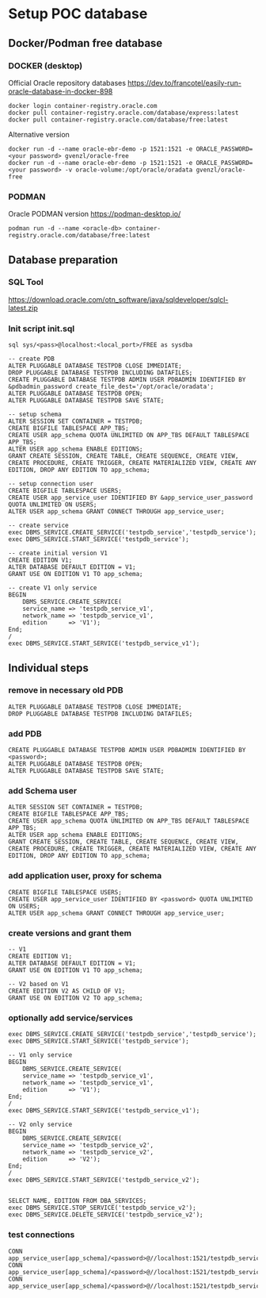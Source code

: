 # Setup POC database

## Docker/Podman free database

### DOCKER (desktop)

Official Oracle repository databases 
https://dev.to/francotel/easily-run-oracle-database-in-docker-898
```
docker login container-registry.oracle.com
docker pull container-registry.oracle.com/database/express:latest
docker pull container-registry.oracle.com/database/free:latest

```

Alternative version
```
docker run -d --name oracle-ebr-demo -p 1521:1521 -e ORACLE_PASSWORD=<your password> gvenzl/oracle-free
docker run -d --name oracle-ebr-demo -p 1521:1521 -e ORACLE_PASSWORD=<your password> -v oracle-volume:/opt/oracle/oradata gvenzl/oracle-free
```

### PODMAN

Oracle PODMAN version https://podman-desktop.io/

```
podman run -d --name <oracle-db> container-registry.oracle.com/database/free:latest
```

## Database preparation

### SQL Tool
https://download.oracle.com/otn_software/java/sqldeveloper/sqlcl-latest.zip

### Init script init.sql
```
sql sys/<pass>@localhost:<local_port>/FREE as sysdba

-- create PDB
ALTER PLUGGABLE DATABASE TESTPDB CLOSE IMMEDIATE;
DROP PLUGGABLE DATABASE TESTPDB INCLUDING DATAFILES;
CREATE PLUGGABLE DATABASE TESTPDB ADMIN USER PDBADMIN IDENTIFIED BY &pdbadmin_password create_file_dest='/opt/oracle/oradata';
ALTER PLUGGABLE DATABASE TESTPDB OPEN;
ALTER PLUGGABLE DATABASE TESTPDB SAVE STATE;

-- setup schema
ALTER SESSION SET CONTAINER = TESTPDB;
CREATE BIGFILE TABLESPACE APP_TBS;
CREATE USER app_schema QUOTA UNLIMITED ON APP_TBS DEFAULT TABLESPACE APP_TBS;
ALTER USER app_schema ENABLE EDITIONS;
GRANT CREATE SESSION, CREATE TABLE, CREATE SEQUENCE, CREATE VIEW, CREATE PROCEDURE, CREATE TRIGGER, CREATE MATERIALIZED VIEW, CREATE ANY EDITION, DROP ANY EDITION TO app_schema;

-- setup connection user
CREATE BIGFILE TABLESPACE USERS;
CREATE USER app_service_user IDENTIFIED BY &app_service_user_password QUOTA UNLIMITED ON USERS;
ALTER USER app_schema GRANT CONNECT THROUGH app_service_user;

-- create service
exec DBMS_SERVICE.CREATE_SERVICE('testpdb_service','testpdb_service');
exec DBMS_SERVICE.START_SERVICE('testpdb_service');

-- create initial version V1
CREATE EDITION V1;
ALTER DATABASE DEFAULT EDITION = V1;
GRANT USE ON EDITION V1 TO app_schema;

-- create V1 only service
BEGIN
    DBMS_SERVICE.CREATE_SERVICE(
    service_name => 'testpdb_service_v1',
    network_name => 'testpdb_service_v1',
    edition      => 'V1');
End;
/
exec DBMS_SERVICE.START_SERVICE('testpdb_service_v1');

```
## Individual steps

### remove in necessary old PDB
```
ALTER PLUGGABLE DATABASE TESTPDB CLOSE IMMEDIATE;
DROP PLUGGABLE DATABASE TESTPDB INCLUDING DATAFILES;
```

### add PDB
```
CREATE PLUGGABLE DATABASE TESTPDB ADMIN USER PDBADMIN IDENTIFIED BY <password>;
ALTER PLUGGABLE DATABASE TESTPDB OPEN;
ALTER PLUGGABLE DATABASE TESTPDB SAVE STATE;
```

### add Schema user
```
ALTER SESSION SET CONTAINER = TESTPDB;
CREATE BIGFILE TABLESPACE APP_TBS;
CREATE USER app_schema QUOTA UNLIMITED ON APP_TBS DEFAULT TABLESPACE APP_TBS;
ALTER USER app_schema ENABLE EDITIONS;
GRANT CREATE SESSION, CREATE TABLE, CREATE SEQUENCE, CREATE VIEW, CREATE PROCEDURE, CREATE TRIGGER, CREATE MATERIALIZED VIEW, CREATE ANY EDITION, DROP ANY EDITION TO app_schema;
```

### add application user, proxy for schema
```
CREATE BIGFILE TABLESPACE USERS;
CREATE USER app_service_user IDENTIFIED BY <password> QUOTA UNLIMITED ON USERS;
ALTER USER app_schema GRANT CONNECT THROUGH app_service_user;
```

### create versions and grant them
```
-- V1
CREATE EDITION V1;
ALTER DATABASE DEFAULT EDITION = V1;
GRANT USE ON EDITION V1 TO app_schema;

-- V2 based on V1
CREATE EDITION V2 AS CHILD OF V1;
GRANT USE ON EDITION V2 TO app_schema;
```

### optionally add service/services
```
exec DBMS_SERVICE.CREATE_SERVICE('testpdb_service','testpdb_service');
exec DBMS_SERVICE.START_SERVICE('testpdb_service');

-- V1 only service
BEGIN
    DBMS_SERVICE.CREATE_SERVICE(
    service_name => 'testpdb_service_v1',
    network_name => 'testpdb_service_v1',
    edition      => 'V1');
End;
/
exec DBMS_SERVICE.START_SERVICE('testpdb_service_v1');

-- V2 only service
BEGIN
    DBMS_SERVICE.CREATE_SERVICE(
    service_name => 'testpdb_service_v2',
    network_name => 'testpdb_service_v2',
    edition      => 'V2');
End;
/
exec DBMS_SERVICE.START_SERVICE('testpdb_service_v2');


SELECT NAME, EDITION FROM DBA_SERVICES;
exec DBMS_SERVICE.STOP_SERVICE('testpdb_service_v2');
exec DBMS_SERVICE.DELETE_SERVICE('testpdb_service_v2');

```

### test connections
```
CONN app_service_user[app_schema]/<password>@//localhost:1521/testpdb_service
CONN app_service_user[app_schema]/<password>@//localhost:1521/testpdb_service_v1
CONN app_service_user[app_schema]/<password>@//localhost:1521/testpdb_service_v2
```